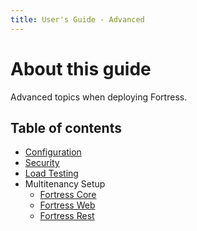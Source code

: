 ```yaml
---
title: User's Guide - Advanced
---
```


# About this guide

Advanced topics when deploying Fortress.

## Table of contents

* [Configuration](user-guide/3-configuration.html)
* [Security](security.html)
* [Load Testing](load-testing.html)
* Multitenancy Setup 
  * [Fortress Core](https://github.com/apache/directory-fortress-core/blob/master/README-MULTITENANCY.md)
  * [Fortress Web](https://github.com/apache/directory-fortress-commander/blob/master/README-MULTITENANCY.md)
  * [Fortress Rest](https://github.com/apache/directory-fortress-enmasse/blob/master/README-MULTITENANCY.md)

